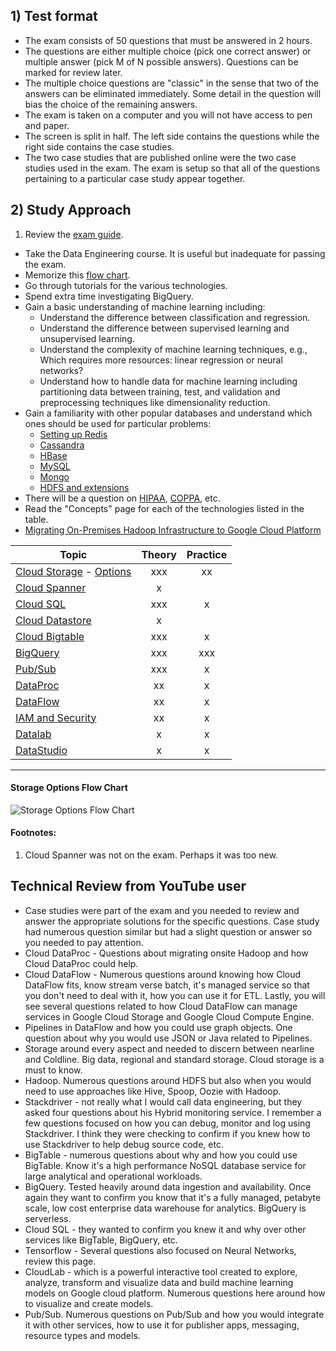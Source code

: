 ## 1) Test format
- The exam consists of 50 questions that must be answered in 2 hours.
- The questions are either multiple choice (pick one correct answer) or multiple answer (pick M of N possible answers). Questions can be marked for review later.
- The multiple choice questions are "classic" in the sense that two of the answers can be eliminated immediately. Some detail in the question will bias the choice of the remaining answers.
- The exam is taken on a computer and you will not have access to pen and paper.
- The screen is split in half. The left side contains the questions while the right side contains the case studies.
- The two case studies that are published online were the two case studies used in the exam. The exam is setup so that all of the questions pertaining to a particular case study appear together.

## 2) Study Approach
1. Review the [exam guide](https://cloud.google.com/certification/guides/data-engineer/).
- Take the Data Engineering course. It is useful but inadequate for passing the exam.
- Memorize this [flow chart](https://cloud.google.com/storage-options/).
- Go through tutorials for the various technologies.
- Spend extra time investigating BigQuery.
- Gain a basic understanding of machine learning including:
  - Understand the difference between classification and regression.
  - Understand the difference between supervised learning and unsupervised learning.
  - Understand the complexity of machine learning techniques, e.g., Which requires more resources: linear regression or neural networks?
  - Understand how to handle data for machine learning including partitioning data between training, test, and validation and preprocessing techniques like dimensionality reduction.
- Gain a familiarity with other popular databases and understand which ones should be used for particular problems:
  - [Setting up Redis](https://cloud.google.com/community/tutorials/setting-up-redis)
  - [Cassandra](https://console.cloud.google.com/launcher/details/datastax-public)
  - [HBase](https://cloud.google.com/bigtable/docs/bigtable-and-hbase)
  - [MySQL](https://cloud.google.com/solutions/setup-mysql)
  - [Mongo](https://cloud.google.com/solutions/deploy-mongodb)
  - [HDFS and extensions](https://cloud.google.com/dataproc/docs/concepts/connectors/cloud-storage)
- There will be a question on [HIPAA](https://cloud.google.com/security/compliance/hipaa/), [COPPA](https://www.google.com/cloud/security/compliance/coppa/), etc.
- Read the "Concepts" page for each of the technologies listed in the table.
- [Migrating On-Premises Hadoop Infrastructure to Google Cloud Platform](https://cloud.google.com/solutions/migration/hadoop/hadoop-gcp-migration-overview)

| Topic	| Theory	| Practice |
| ------| :------:| :-------:|
| [Cloud Storage](https://cloud.google.com/storage/docs/concepts) - [Options](https://cloud.google.com/storage-options) |	xxx |	xx |
| [Cloud Spanner](https://cloud.google.com/spanner/docs/) |	x | |	 
| [Cloud SQL](https://cloud.google.com/sql/docs/) |	xxx |	x |
| [Cloud Datastore](https://cloud.google.com/datastore/docs/) |	x |	 |
| [Cloud Bigtable](https://cloud.google.com/bigtable/docs/) |	xxx |	x |
| [BigQuery](https://cloud.google.com/bigquery/docs/) |	xxx |	xxx |
| [Pub/Sub](https://cloud.google.com/pubsub/docs/) | xxx |	x |
| [DataProc](https://cloud.google.com/dataproc/docs/) |	xx |	x |
| [DataFlow](https://cloud.google.com/dataflow/docs/) |	xx |	x |
| [IAM and Security](https://cloud.google.com/iam/docs/) |	xx |	x |
| [Datalab](https://cloud.google.com/datalab/docs/) | x |	x |
| [DataStudio](https://cloud.google.com/data-studio/) |	x |	x |

---
#### Storage Options Flow Chart
![Storage Options Flow Chart](https://cloud.google.com/images/storage-options/flowchart.svg?sanitize=true)

#### Footnotes:
1. Cloud Spanner was not on the exam. Perhaps it was too new.

## Technical Review from YouTube user

* Case studies were part of the exam and you needed to review and answer the appropriate solutions for the specific questions. Case study had numerous question similar but had a slight question or answer so you needed to pay attention.
* Cloud DataProc - Questions about migrating onsite Hadoop and how Cloud DataProc could help.
* Cloud DataFlow - Numerous questions around knowing how Cloud DataFlow fits, know stream verse batch, it's managed service so that you don't need to deal with it, how you can use it for ETL. Lastly, you will see several questions related to how Cloud DataFlow can manage services in Google Cloud Storage and Google Cloud Compute Engine.
* Pipelines in DataFlow and how you could use graph objects. One question about why you would use JSON or Java related to Pipelines.
* Storage around every aspect and needed to discern between nearline and Coldline. Big data, regional and standard storage. Cloud storage is a must to know.
* Hadoop. Numerous questions around HDFS but also when you would need to use approaches like Hive, Spoop, Oozie with Hadoop.
* Stackdriver - not really what I would call data engineering, but they asked four questions about his Hybrid monitoring service. I remember a few questions focused on how you can debug, monitor and log using Stackdriver. I think they were checking to confirm if you knew how to use Stackdriver to help debug source code, etc.
* BigTable - numerous questions about why and how you could use BigTable. Know it's a high performance NoSQL database service for large analytical and operational workloads.
* BigQuery. Tested heavily around data ingestion and availability. Once again they want to confirm you know that it's a fully managed, petabyte scale, low cost enterprise data warehouse for analytics. BigQuery is serverless.
* Cloud SQL - they wanted to confirm you knew it and why over other services like BigTable, BigQuery, etc.
* Tensorflow - Several questions also focused on Neural Networks, review this page.
* CloudLab - which is a powerful interactive tool created to explore, analyze, transform and visualize data and build machine learning models on Google cloud platform. Numerous questions here around how to visualize and create models.
* Pub/Sub. Numerous questions on Pub/Sub and how you would integrate it with other services, how to use it for publisher apps, messaging, resource types and models.
